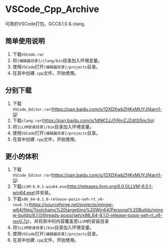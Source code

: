 # VSCode_Cpp_Archive
可用的VSCode打包，GCC8.1.0 &amp; clang.

## 简单使用说明
1. 下载`VSCode.rar`
2. 将`[编辑器目录]/clang/bin`目录加入环境变量。
3. 使用`VSCode`打开`[编辑器目录]/projects`目录。
4. 在其中创建`.cpp`文件，开始使用。

## 分别下载
1. 下载`VSCode_Editor.rar`(https://pan.baidu.com/s/12XDXwbZHKxMUYJf4arn1-Q)
2. 下载`clang.rar`(https://pan.baidu.com/s/1dNK2JJ7rRmZJZdltSSnc5g)
3. 将`[LLVM安装目录]/bin`目录加入环境变量。
4. 使用`VSCode`打开`[编辑器目录]/projects`目录。
5. 在其中创建`.cpp`文件，开始使用。

## 更小的体积
1. 下载`VSCode_Editor.rar`(https://pan.baidu.com/s/12XDXwbZHKxMUYJf4arn1-Q)
2. 下载`LLVM-6.0.1-win64.exe`(http://releases.llvm.org/6.0.1/LLVM-6.0.1-win64.exe)并安装。
3. 下载`x86_64-8.1.0-release-posix-seh-rt_v6-rev0.7z`(https://sourceforge.net/projects/mingw-w64/files/Toolchains%20targetting%20Win64/Personal%20Builds/mingw-builds/8.1.0/threads-posix/seh/x86_64-8.1.0-release-posix-seh-rt_v6-rev0.7z)，并将其中的内容覆盖至`LLVM`的安装目录
4. 将`[LLVM安装目录]/bin`目录加入环境变量。
5. 使用`VSCode`打开`[编辑器目录]/projects`目录。
6. 在其中创建`.cpp`文件，开始使用。
